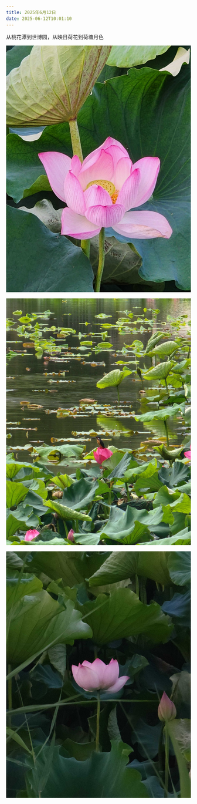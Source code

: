 ```yaml
---
title: 2025年6月12日
date: 2025-06-12T10:01:10
---
```


从桃花潭到世博园，从映日荷花到荷塘月色

<!-- more -->

![](attachments/ResizedImage_2025-06-18_14-33-55_1.jpg)

![一只鸟站在荷花上](attachments/ResizedImage_2025-06-18_14-33-55_2.jpg)

![荷塘月色](attachments/ResizedImage_2025-06-18_14-33-56_3.jpg)
